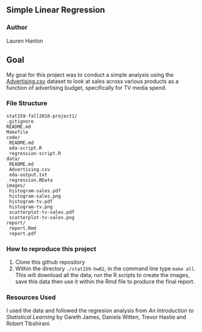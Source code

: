 ## Simple Linear Regression 

### Author

Lauren Hanlon

## Goal

My goal for this project was to conduct a simple analysis using the [Advertising.csv](http://www-bcf.usc.edu/~gareth/ISL/Advertising.csv) dataset to look at sales across various products as a function of advertising budget, specifically for TV media spend.

### File Structure

<pre><code>stat159-fall2016-project1/
.gitignore
README.md
Makefile
code/
 README.md
 eda-script.R
 regression-script.R
data/
 README.md
 Advertising.csv
 eda-output.txt
 regression.RData
images/
 histogram-sales.pdf
 histogram-sales.png
 histogram-tv.pdf
 histogram-tv.png
 scatterplot-tv-sales.pdf
 scatterplot-tv-sales.png
report/
 report.Rmd
 report.pdf
</code></pre>

### How to reproduce this project 

1. Clone this github repository
2. Within the directory `./stat159-hw02`, in the command line type `make all`. This will download all the data, run the R scripts to create the images, save this data then use it within the Rmd file to produce the final report.

### Resources Used
I used the data and followed the regresion analysis from _An Introduction to Statistical Learning_ by Gareth James, Daniela Witten, Trevor Hastie and Robert Tibshirani.